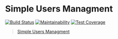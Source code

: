 # Simple Users Managment

[![Build Status](https://travis-ci.org/gabos31/simple-CRUD-application.svg?branch=master)](https://travis-ci.org/gabos31/simple-CRUD-application)
[![Maintainability](https://api.codeclimate.com/v1/badges/15498e1cc86e6d063bf0/maintainability)](https://codeclimate.com/github/gabos31/simple-CRUD-application/maintainability)
[![Test Coverage](https://api.codeclimate.com/v1/badges/15498e1cc86e6d063bf0/test_coverage)](https://codeclimate.com/github/gabos31/simple-CRUD-application/test_coverage)
> [Simple Users Managment](https://mighty-woodland-68609.herokuapp.com/)
